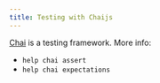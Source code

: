 ```yaml
---
title: Testing with Chaijs
---
```

<a href='http://chaijs.com' target='_blank' rel='nofollow'>Chai</a> is a testing framework. More info:

*   `help chai assert`
*   `help chai expectations`